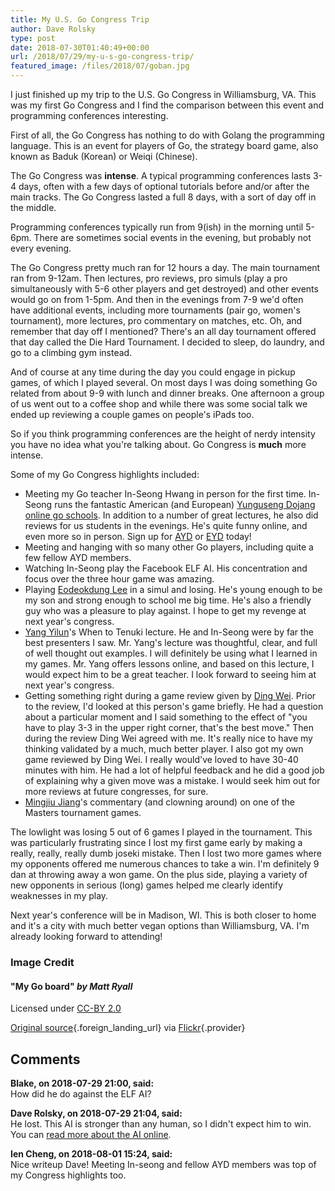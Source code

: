 ```yaml
---
title: My U.S. Go Congress Trip
author: Dave Rolsky
type: post
date: 2018-07-30T01:40:49+00:00
url: /2018/07/29/my-u-s-go-congress-trip/
featured_image: /files/2018/07/goban.jpg
---
```

I just finished up my trip to the U.S. Go Congress in Williamsburg, VA. This was my first Go Congress and I find the comparison between this event and programming conferences interesting.

First of all, the Go Congress has nothing to do with Golang the programming language. This is an event for players of Go, the strategy board game, also known as Baduk (Korean) or Weiqi (Chinese).

The Go Congress was **intense**. A typical programming conferences lasts 3-4 days, often with a few days of optional tutorials before and/or after the main tracks. The Go Congress lasted a full 8 days, with a sort of day off in the middle.

Programming conferences typically run from 9(ish) in the morning until 5-6pm. There are sometimes social events in the evening, but probably not every evening.

The Go Congress pretty much ran for 12 hours a day. The main tournament ran from 9-12am. Then lectures, pro reviews, pro simuls (play a pro simultaneously with 5-6 other players and get destroyed) and other events would go on from 1-5pm. And then in the evenings from 7-9 we'd often have additional events, including more tournaments (pair go, women's tournament), more lectures, pro commentary on matches, etc. Oh, and remember that day off I mentioned? There's an all day tournament offered that day called the Die Hard Tournament. I decided to sleep, do laundry, and go to a climbing gym instead.

And of course at any time during the day you could engage in pickup games, of which I played several. On most days I was doing something Go related from about 9-9 with lunch and dinner breaks. One afternoon a group of us went out to a coffee shop and while there was some social talk we ended up reviewing a couple games on people's iPads too.

So if you think programming conferences are the height of nerdy intensity you have no idea what you're talking about. Go Congress is **much** more intense.

Some of my Go Congress highlights included:

  * Meeting my Go teacher In-Seong Hwang in person for the first time. In-Seong runs the fantastic American (and European) [Yunguseng Dojang online go schools][1]. In addition to a number of great lectures, he also did reviews for us students in the evenings. He's quite funny online, and even more so in person. Sign up for [AYD][2] or [EYD][3] today!
  * Meeting and hanging with so many other Go players, including quite a few fellow AYD members.
  * Watching In-Seong play the Facebook ELF AI. His concentration and focus over the three hour game was amazing.
  * Playing [Eodeokdung Lee][4] in a simul and losing. He's young enough to be my son and strong enough to school me big time. He's also a friendly guy who was a pleasure to play against. I hope to get my revenge at next year's congress.
  * [Yang Yilun][5]'s When to Tenuki lecture. He and In-Seong were by far the best presenters I saw. Mr. Yang's lecture was thoughtful, clear, and full of well thought out examples. I will definitely be using what I learned in my games. Mr. Yang offers lessons online, and based on this lecture, I would expect him to be a great teacher. I look forward to seeing him at next year's congress.
  * Getting something right during a game review given by [Ding Wei][6]. Prior to the review, I'd looked at this person's game briefly. He had a question about a particular moment and I said something to the effect of "you have to play 3-3 in the upper right corner, that's the best move." Then during the review Ding Wei agreed with me. It's really nice to have my thinking validated by a much, much better player. I also got my own game reviewed by Ding Wei. I really would've loved to have 30-40 minutes with him. He had a lot of helpful feedback and he did a good job of explaining why a given move was a mistake. I would seek him out for more reviews at future congresses, for sure.
  * [Mingjiu Jiang][7]'s commentary (and clowning around) on one of the Masters tournament games.

The lowlight was losing 5 out of 6 games I played in the tournament. This was particularly frustrating since I lost my first game early by making a really, really, really dumb joseki mistake. Then I lost two more games where my opponents offered me numerous chances to take a win. I'm definitely 9 dan at throwing away a won game. On the plus side, playing a variety of new opponents in serious (long) games helped me clearly identify weaknesses in my play.

Next year's conference will be in Madison, WI. This is both closer to home and it's a city with much better vegan options than Williamsburg, VA. I'm already looking forward to attending!

### Image Credit

#### "<span class="title">My Go board</span>" _by <span class="creator">Matt Ryall</span>_

<p class="info">
  Licensed under <a class="license" href="https://creativecommons.org/licenses/by/2.0">CC-BY 2.0</a>
</p>

[Original source][8]{.foreign_landing_url} via [Flickr][9]{.provider}

 [1]: https://yunguseng.com/
 [2]: https://ayd.yunguseng.com/
 [3]: https://eyd.yunguseng.com/
 [4]: https://www.facebook.com/eodeokdung.lee
 [5]: https://en.wikipedia.org/wiki/Yilun_Yang
 [6]: https://en.wikipedia.org/wiki/Ding_Wei_(Go_player)
 [7]: https://en.wikipedia.org/wiki/Mingjiu_Jiang
 [8]: https://www.flickr.com/photos/mjryall/364379691
 [9]: https://flickr.com

## Comments

**Blake, on 2018-07-29 21:00, said:**  
How did he do against the ELF AI?

**Dave Rolsky, on 2018-07-29 21:04, said:**  
He lost. This AI is stronger than any human, so I didn't expect him to win. You can <a href="https://research.fb.com/facebook-open-sources-elf-opengo/" rel="nofollow">read more about the AI online</a>.

**Ien Cheng, on 2018-08-01 15:24, said:**  
Nice writeup Dave! Meeting In-seong and fellow AYD members was top of my Congress highlights too.